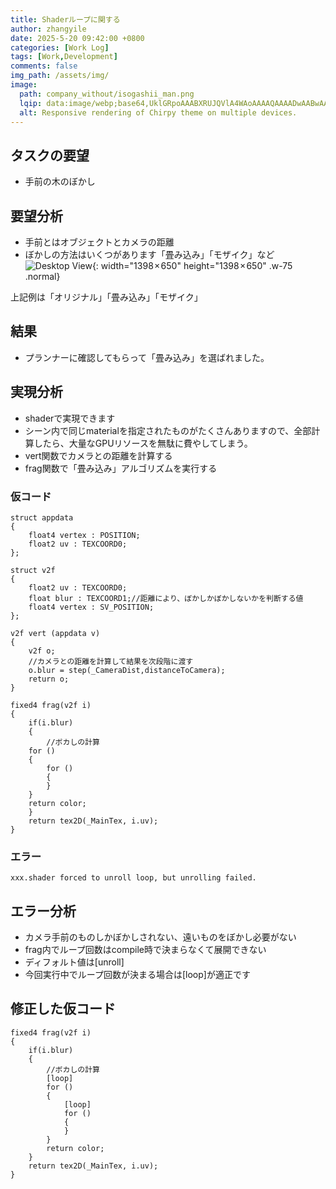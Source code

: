 ```yaml
---
title: Shaderループに関する
author: zhangyile
date: 2025-5-20 09:42:00 +0800
categories: [Work Log]
tags: [Work,Development]
comments: false
img_path: /assets/img/
image:
  path: company_without/isogashii_man.png
  lqip: data:image/webp;base64,UklGRpoAAABXRUJQVlA4WAoAAAAQAAAADwAABwAAQUxQSDIAAAARL0AmbZurmr57yyIiqE8oiG0bejIYEQTgqiDA9vqnsUSI6H+oAERp2HZ65qP/VIAWAFZQOCBCAAAA8AEAnQEqEAAIAAVAfCWkAALp8sF8rgRgAP7o9FDvMCkMde9PK7euH5M1m6VWoDXf2FkP3BqV0ZYbO6NA/VFIAAAA
  alt: Responsive rendering of Chirpy theme on multiple devices.
---
```



## タスクの要望

- 手前の木のぼかし

## 要望分析

- 手前とはオブジェクトとカメラの距離
- ぼかしの方法はいくつがあります「畳み込み」「モザイク」など
![Desktop View](company_without/blur_result.jpg){: width="1398 × 650" height="1398 × 650" .w-75 .normal}

上記例は「オリジナル」「畳み込み」「モザイク」

## 結果

- プランナーに確認してもらって「畳み込み」を選ばれました。

## 実現分析

- shaderで実現できます
- シーン内で同じmaterialを指定されたものがたくさんありますので、全部計算したら、大量なGPUリソースを無駄に費やしてしまう。
- vert関数でカメラとの距離を計算する
- frag関数で「畳み込み」アルゴリズムを実行する

### 仮コード

```
struct appdata
{
    float4 vertex : POSITION;
    float2 uv : TEXCOORD0;
};

struct v2f
{
    float2 uv : TEXCOORD0;
    float blur : TEXCOORD1;//距離により、ぼかしかぼかしないかを判断する値
    float4 vertex : SV_POSITION;
};

v2f vert (appdata v)
{
    v2f o;
    //カメラとの距離を計算して結果を次段階に渡す
    o.blur = step(_CameraDist,distanceToCamera);
    return o;
}

fixed4 frag(v2f i)
{
	if(i.blur)
	{
		//ボカしの計算
    for ()
    {
        for ()
        {
        }
    }
    return color;
	}
	return tex2D(_MainTex, i.uv);
}
```

### エラー

```
xxx.shader forced to unroll loop, but unrolling failed.
```

## エラー分析

- カメラ手前のものしかぼかしされない、遠いものをぼかし必要がない
- frag内でループ回数はcompile時で決まらなくて展開できない
- ディフォルト値は[unroll]
- 今回実行中でループ回数が決まる場合は[loop]が適正です

## 修正した仮コード

```
fixed4 frag(v2f i)
{
	if(i.blur)
	{
        //ボカしの計算
        [loop]
        for ()
        {
            [loop]
            for ()
            {
            }
        }
        return color;
	}
	return tex2D(_MainTex, i.uv);
}
```